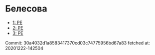 # Белесова
- [1: PE](1.md)
- [2: PE](2.md)
- [3: PE](3.md)

Commit: 30a4032d1a8583417370cd03c74775956bd67a83
 fetched at: 20201222-142504
